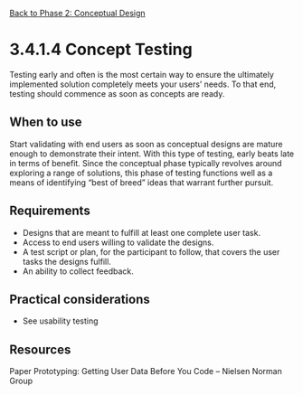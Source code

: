 [Back to Phase 2: Conceptual Design](3-4-conceptual.md)

# 3.4.1.4 Concept Testing

Testing early and often is the most certain way to ensure the ultimately implemented solution completely meets your users’ needs. To that end, testing should commence as soon as concepts are ready.

## When to use

Start validating with end users as soon as conceptual designs are mature enough to demonstrate their intent. With this type of testing, early beats late in terms of benefit. Since the conceptual phase typically revolves around exploring a range of solutions, this phase of testing functions well as a means of identifying “best of breed” ideas that warrant further pursuit.

## Requirements

- Designs that are meant to fulfill at least one complete user task.
- Access to end users willing to validate the designs.
- A test script or plan, for the participant to follow, that covers the user tasks the designs fulfill.
- An ability to collect feedback.

## Practical considerations

- See usability testing

## Resources

Paper Prototyping: Getting User Data Before You Code – Nielsen Norman Group